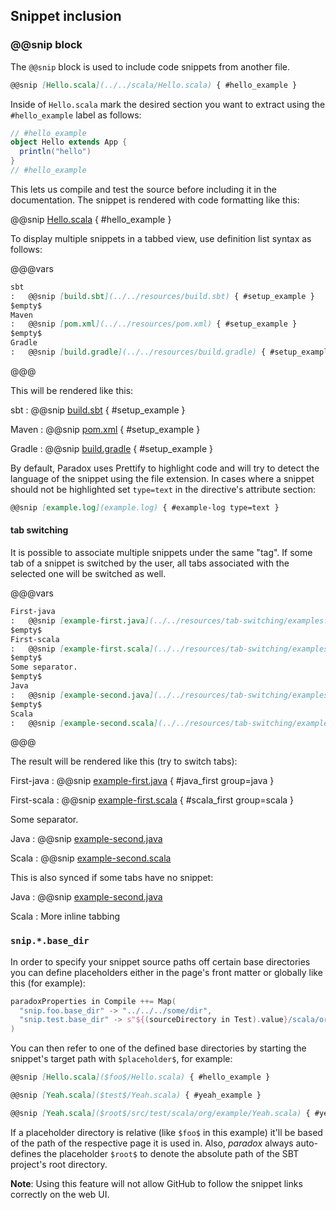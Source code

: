 Snippet inclusion
-----------------

### @@snip block

The `@@snip` block is used to include code snippets from another file.

```markdown
@@snip [Hello.scala](../../scala/Hello.scala) { #hello_example }
```

Inside of `Hello.scala` mark the desired section you want to extract using the `#hello_example` label as follows:

```scala
// #hello_example
object Hello extends App {
  println("hello")
}
// #hello_example
```

This lets us compile and test the source before including it in the documentation.
The snippet is rendered with code formatting like this:

@@snip [Hello.scala](../../scala/Hello.scala) { #hello_example }

To display multiple snippets in a tabbed view, use definition list syntax as follows:

@@@vars
```markdown
sbt
:   @@snip [build.sbt](../../resources/build.sbt) { #setup_example }
$empty$
Maven
:   @@snip [pom.xml](../../resources/pom.xml) { #setup_example }
$empty$
Gradle
:   @@snip [build.gradle](../../resources/build.gradle) { #setup_example }
```
@@@

This will be rendered like this:

sbt
:   @@snip [build.sbt](../../resources/build.sbt) { #setup_example }

Maven
:   @@snip [pom.xml](../../resources/pom.xml) { #setup_example }

Gradle
:   @@snip [build.gradle](../../resources/build.gradle) { #setup_example }

By default, Paradox uses Prettify to highlight code and will try to detect the
language of the snippet using the file extension. In cases where a snippet
should not be highlighted set `type=text` in the directive's attribute section:

```markdown
@@snip [example.log](example.log) { #example-log type=text }
```

#### tab switching

It is possible to associate multiple snippets under the same "tag". If some tab of a snippet is switched by the user, all tabs associated with the selected one will be switched as well.

@@@vars
```markdown
First-java
:   @@snip [example-first.java](../../resources/tab-switching/examples.java) { #java_first }
$empty$
First-scala
:   @@snip [example-first.scala](../../resources/tab-switching/examples.scala) { #scala_first }
$empty$
Some separator.
$empty$
Java
:   @@snip [example-second.java](../../resources/tab-switching/examples.java)
$empty$
Scala
:   @@snip [example-second.scala](../../resources/tab-switching/examples.scala)
```
@@@

The result will be rendered like this (try to switch tabs):

First-java
:   @@snip [example-first.java](../../resources/tab-switching/examples.java) { #java_first group=java }

First-scala
:   @@snip [example-first.scala](../../resources/tab-switching/examples.scala) { #scala_first group=scala }

Some separator.

Java
:   @@snip [example-second.java](../../resources/tab-switching/examples.java)

Scala
:   @@snip [example-second.scala](../../resources/tab-switching/examples.scala)

This is also synced if some tabs have no snippet:

Java
:   @@snip [example-second.java](../../resources/tab-switching/examples.java)

Scala
:   More inline tabbing

### `snip.*.base_dir`

In order to specify your snippet source paths off certain base directories you can define placeholders
either in the page's front matter or globally like this (for example):

```sbt
paradoxProperties in Compile ++= Map(
  "snip.foo.base_dir" -> "../../../some/dir",
  "snip.test.base_dir" -> s"${(sourceDirectory in Test).value}/scala/org/example"
)
```

You can then refer to one of the defined base directories by starting the snippet's target path with `$placeholder$`,
for example:

```markdown
@@snip [Hello.scala]($foo$/Hello.scala) { #hello_example }

@@snip [Yeah.scala]($test$/Yeah.scala) { #yeah_example }

@@snip [Yeah.scala]($root$/src/test/scala/org/example/Yeah.scala) { #yeah_example }
```

If a placeholder directory is relative (like `$foo$` in this example) it'll be based of the path of the respective page
it is used in. Also, *paradox* always auto-defines the placeholder `$root$` to denote the absolute path of the
SBT project's root directory.

**Note**: Using this feature will not allow GitHub to follow the snippet links correctly on the web UI.

